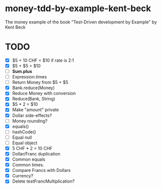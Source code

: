 # money-tdd-by-example-kent-beck
The money example of the book "Test-Driven development by Example" by Kent Beck

# TODO
- [x] $5 + 10 CHF = $10 if rate is 2:1
- [x] $5 + $5 = $10
- [ ] **Sum.plus**
- [ ] Expression.times
- [ ] Return Money from $5 + $5
- [x] Bank.reduce(Money)
- [x] Reduce Money with conversion
- [x] Reduce(Bank, String)
- [x] $5 * 2 = $10
- [x] Make "amount" private
- [x] Dollar side-effects?
- [ ] Money rounding?
- [x] equals()
- [ ] hashCode()
- [ ] Equal null
- [ ] Equal object
- [x] 5 CHF * 2 = 10 CHF
- [x] Dollar/Franc duplication
- [x] Common equals
- [x] Common times.
- [x] Compare Francs with Dollars
- [x] Currency?
- [x] Delete testFrancMultiplication?